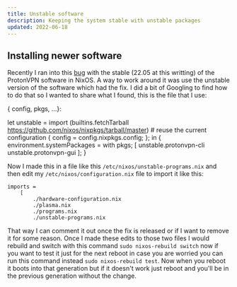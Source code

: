 ```yaml
---
title: Unstable software
description: Keeping the system stable with unstable packages
updated: 2022-06-18
---
```


## Installing newer software

Recently I ran into this [bug](https://github.com/NixOS/nixpkgs/issues/175512) with the stable (22.05 at this writting) of the ProtonVPN software in NixOS. A way to work around it was use the unstable version of the software which had the fix. I did a bit of Googling to find how to do that so I wanted to share what I found, this is the file that I use:

{ config, pkgs, ...}:

let
  unstable = import
    (builtins.fetchTarball https://github.com/nixos/nixpkgs/tarball/master)
    # reuse the current configuration
    { config = config.nixpkgs.config; };
in
{
  environment.systemPackages = with pkgs; [
    unstable.protonvpn-cli
    unstable.protonvpn-gui
  ];
}

Now I made this in a file like this `/etc/nixos/unstable-programs.nix` and then edit my `/etc/nixos/configuration.nix` file to import it like this:

    imports =
        [
            ./hardware-configuration.nix
            ./plasma.nix
            ./programs.nix
            ./unstable-programs.nix

That way I can comment it out once the fix is released or if I want to remove it for some reason. Once I made these edits to those two files I would rebuild and switch with this command `sudo nixos-rebuild switch` now if you want to test it just for the next reboot in case you are worried you can run this command instead `sudo nixos-rebuild test`. Now when you reboot it boots into that generation but if it doesn't work just reboot and you'll be in the previous generation without the change. 
